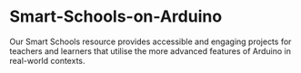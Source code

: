# Smart-Schools-on-Arduino
Our Smart Schools resource provides accessible and engaging projects for teachers and learners that utilise the more advanced features of Arduino in real-world contexts.
